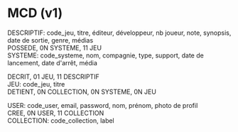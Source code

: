 # MCD (v1)

DESCRIPTIF: code_jeu, titre, éditeur, développeur, nb joueur, note, synopsis, date de sortie, genre, médias  
POSSEDE, 0N SYSTEME, 11 JEU  
SYSTEME: code_systeme, nom, compagnie, type, support, date de lancement, date d'arrêt, média  

DECRIT, 01 JEU, 11 DESCRIPTIF  
JEU: code_jeu, titre  
DETIENT, 0N COLLECTION, 0N SYSTEME, 0N JEU  

USER: code_user, email, password, nom, prénom, photo de profil  
CREE, 0N USER, 11 COLLECTION  
COLLECTION: code_collection, label  
